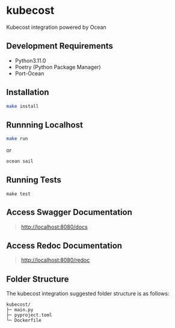 # kubecost

Kubecost integration powered by Ocean

## Development Requirements

- Python3.11.0
- Poetry (Python Package Manager)
- Port-Ocean

## Installation

```sh
make install
```

## Runnning Localhost
```sh
make run
```
or
```sh
ocean sail
```

## Running Tests

`make test`

## Access Swagger Documentation

> <http://localhost:8080/docs>

## Access Redoc Documentation

> <http://localhost:8080/redoc>


## Folder Structure
The kubecost integration suggested folder structure is as follows:

```
kubecost/
├─ main.py
├─ pyproject.toml
└─ Dockerfile
```